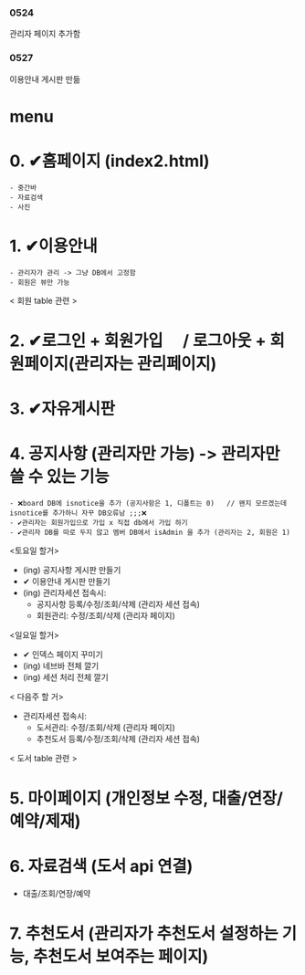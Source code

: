 ### 0524
관리자 페이지 추가함

### 0527
이용안내 게시판 만듦

# menu
# 0. ✔홈페이지 (index2.html) 
	- 중간바
	- 자료검색
	- 사진

# 1. ✔이용안내 
	- 관리자가 관리 -> 그냥 DB에서 고정함
	- 회원은 뷰만 가능

< 회원 table 관련 >

# 2. ✔로그인 + 회원가입　  / 로그아웃 + 회원페이지(관리자는 관리페이지)

# 3. ✔자유게시판

# 4. 공지사항 (관리자만 가능)   -> 관리자만 쓸 수 있는 기능 
	- ❌board DB에 isnotice을 추가 (공지사항은 1, 디폴트는 0)   // 왠지 모르겠는데 isnotice를 추가하니 자꾸 DB오류남 ;;;❌
	- ✔관리자는 회원가입으로 가입 x 직접 db에서 가입 하기 
	- ✔관리자 DB를 따로 두지 않고 멤버 DB에서 isAdmin 을 추가 (관리자는 2, 회원은 1) 

<토요일 할거>
- (ing) 공지사항 게시판 만들기
- ✔ 이용안내 게시판 만들기
- (ing) 관리자세션 접속시: 
	- 공지사항 등록/수정/조회/삭제 (관리자 세션 접속)
	- 회원관리: 수정/조회/삭제 (관리자 페이지)


<일요일 할거>
- ✔ 인덱스 페이지 꾸미기
- (ing) 네브바 전체 깔기
- (ing) 세션 처리 전체 깔기


< 다음주 할 거>
- 관리자세션 접속시:
	- 도서관리: 수정/조회/삭제 (관리자 페이지)
	- 추천도서 등록/수정/조회/삭제 (관리자 세션 접속)

< 도서 table 관련 > 

# 5. 마이페이지 (개인정보 수정, 대출/연장/예약/제재)

# 6. 자료검색 (도서 api 연결)
- 대출/조회/연장/예약

# 7. 추천도서 (관리자가 추천도서 설정하는 기능, 추천도서 보여주는 페이지)
